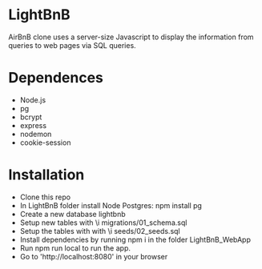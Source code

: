 # LightBnB

AirBnB clone uses a server-size Javascript to display the information from queries to web pages via SQL queries.

# Dependences
* Node.js
* pg
* bcrypt
* express
* nodemon
* cookie-session

# Installation

* Clone this repo
* In LightBnB folder install Node Postgres: npm install pg
* Create a new database lightbnb
* Setup new tables with \i migrations/01_schema.sql
* Setup the tables with with \i seeds/02_seeds.sql
* Install dependencies by running npm i in the folder LightBnB_WebApp
* Run npm run local to run the app.
* Go to 'http://localhost:8080' in your browser